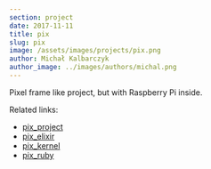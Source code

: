 ```yaml
---
section: project
date: 2017-11-11
title: pix
slug: pix
image: /assets/images/projects/pix.png
author: Michał Kalbarczyk
author_image: ../images/authors/michal.png
---
```


Pixel frame like project, but with Raspberry Pi inside.

Related links:
- [pix_project](https://github.com/fazibear/pix_project)
- [pix_elixir](https://github.com/fazibear/pix_elixir)
- [pix_kernel](https://github.com/fazibear/pix_kernel)
- [pix_ruby](https://github.com/fazibear/pix_ruby)
